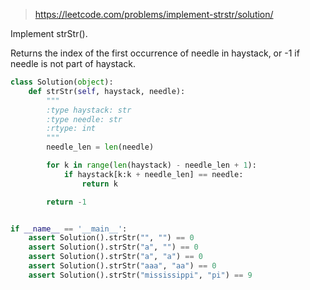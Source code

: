 > https://leetcode.com/problems/implement-strstr/solution/


Implement strStr().

Returns the index of the first occurrence of needle in haystack, or -1 if needle is not part of haystack.

```python
class Solution(object):
    def strStr(self, haystack, needle):
        """
        :type haystack: str
        :type needle: str
        :rtype: int
        """
        needle_len = len(needle)

        for k in range(len(haystack) - needle_len + 1):
            if haystack[k:k + needle_len] == needle:
                return k

        return -1


if __name__ == '__main__':
    assert Solution().strStr("", "") == 0
    assert Solution().strStr("a", "") == 0
    assert Solution().strStr("a", "a") == 0
    assert Solution().strStr("aaa", "aa") == 0
    assert Solution().strStr("mississippi", "pi") == 9
```